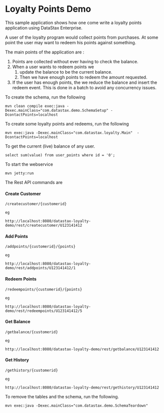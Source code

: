 Loyalty Points Demo
========================

This sample application shows how one come write a loyalty points application using DataStax Enterprise.

A user of the loyalty program would collect points from purchases. At some point the user may want to redeem his points against something.

The main points of the application are :

1. Points are collected without ever having to check the balance.
2. When a user wants to redeem points we 
	1. update the balance to be the current balance. 
	2. Then we have enough points to redeem the amount requested.
3. If the user has enough points, the we reduce the balance and insert the redeem event. This is done in a batch to avoid any concurrency issues.

To create the schema, run the following

	mvn clean compile exec:java -Dexec.mainClass="com.datastax.demo.SchemaSetup" -DcontactPoints=localhost
	
To create some loyalty points and redeems, run the following 
	
	mvn exec:java -Dexec.mainClass="com.datastax.loyalty.Main"  -DcontactPoints=localhost

To get the current (live) balance of any user.  
```
select sum(value) from user_points where id = '0';
```

To start the webservice
```
mvn jetty:run
```

The Rest API commands are

#### Create Customer 
```
/createcustomer/{customerid}

eg

http://localhost:8080/datastax-loyalty-demo/rest/createcustomer/U123141412
```

#### Add Points 
```
/addpoints/{customerid}/{points}

eg

http://localhost:8080/datastax-loyalty-demo/rest/addpoints/U123141412/1
```

#### Redeem Points 
```
/redeempoints/{customerid}/{points}

eg

http://localhost:8080/datastax-loyalty-demo/rest/redeempoints/U123141412/5
```

#### Get Balance 
```
/getbalance/{customerid}

eg

http://localhost:8080/datastax-loyalty-demo/rest/getbalance/U123141412
```

#### Get History 
```
/gethistory/{customerid}

eg

http://localhost:8080/datastax-loyalty-demo/rest/gethistory/U123141412
```


To remove the tables and the schema, run the following.

    mvn exec:java -Dexec.mainClass="com.datastax.demo.SchemaTeardown"
    
    
